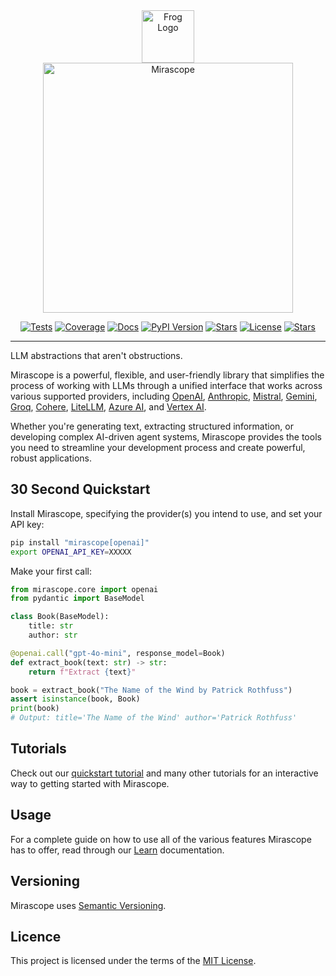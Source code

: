 <div align="center" justiry="start">
    <a href="https://www.mirascope.io">
        <img align="bottom" src="https://github.com/Mirascope/mirascope/assets/99370834/e403d7ee-f8bc-4df1-b2d0-33763f021c89" alt="Frog Logo" width="84"/><br><img align="bottom" src="https://uploads-ssl.webflow.com/65a6fd6a1c3b2704d6217d3d/65b5674e9ceef563dc57eb11_Medium%20length%20hero%20headline%20goes%20here.svg" width="400" alt="Mirascope"/>
    </a>
</div>

<p align="center">
    <a href="https://github.com/Mirascope/mirascope/actions/workflows/tests.yml" target="_blank"><img src="https://github.com/Mirascope/mirascope/actions/workflows/tests.yml/badge.svg?branch=main" alt="Tests"/></a>
    <a href="https://codecov.io/github/Mirascope/mirascope" target="_blank"><img src="https://codecov.io/github/Mirascope/mirascope/graph/badge.svg?token=HAEAWT3KC9" alt="Coverage"/></a>
    <a href="https://docs.mirascope.io/" target="_blank"><img src="https://img.shields.io/badge/docs-available-brightgreen" alt="Docs"/></a>
    <a href="https://pypi.python.org/pypi/mirascope" target="_blank"><img src="https://img.shields.io/pypi/v/mirascope.svg" alt="PyPI Version"/></a>
    <a href="https://pypi.python.org/pypi/mirascope" target="_blank"><img src="https://img.shields.io/pypi/pyversions/mirascope.svg" alt="Stars"/></a>
    <a href="https://github.com/Mirascope/mirascope/blog/dev/LICENSE"><img src="https://img.shields.io/github/license/Mirascope/mirascope.svg" alt="License"/></a>
    <a href="https://github.com/Mirascope/mirascope/stargazers" target="_blank"><img src="https://img.shields.io/github/stars/Mirascope/mirascope.svg" alt="Stars"/></a>
</p>

---

LLM abstractions that aren't obstructions.

Mirascope is a powerful, flexible, and user-friendly library that simplifies the process of working with LLMs through a unified interface that works across various supported providers, including [OpenAI](https://openai.com/), [Anthropic](https://www.anthropic.com/), [Mistral](https://mistral.ai/), [Gemini](https://gemini.google.com), [Groq](https://groq.com/), [Cohere](https://cohere.com/), [LiteLLM](https://www.litellm.ai/), [Azure AI](https://azure.microsoft.com/en-us/solutions/ai), and [Vertex AI](https://cloud.google.com/vertex-ai).

Whether you're generating text, extracting structured information, or developing complex AI-driven agent systems, Mirascope provides the tools you need to streamline your development process and create powerful, robust applications.

## 30 Second Quickstart

Install Mirascope, specifying the provider(s) you intend to use, and set your API key:

```bash
pip install "mirascope[openai]"
export OPENAI_API_KEY=XXXXX
```

Make your first call:

```python
from mirascope.core import openai
from pydantic import BaseModel

class Book(BaseModel):
    title: str
    author: str

@openai.call("gpt-4o-mini", response_model=Book)
def extract_book(text: str) -> str:
    return f"Extract {text}"

book = extract_book("The Name of the Wind by Patrick Rothfuss")
assert isinstance(book, Book)
print(book)
# Output: title='The Name of the Wind' author='Patrick Rothfuss'
```

## Tutorials

Check out our [quickstart tutorial](https://www.mirascope.com/docs/tutorials/quickstart) and many other tutorials for an interactive way to getting started with Mirascope.

## Usage

For a complete guide on how to use all of the various features Mirascope has to offer, read through our [Learn](https://www.mirascope.com/docs/learn) documentation.

## Versioning

Mirascope uses [Semantic Versioning](https://semver.org/).

## Licence

This project is licensed under the terms of the [MIT License](https://github.com/Mirascope/mirascope/blob/dev/LICENSE).
